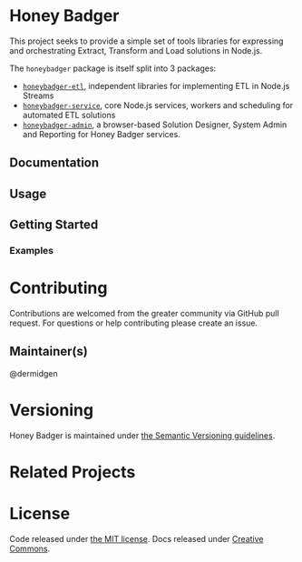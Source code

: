 # Honey Badger

This project seeks to provide a simple set of tools libraries for expressing and orchestrating Extract, Transform and Load solutions in Node.js.

The `honeybadger` package is itself split into 3 packages:

*	[`honeybadger-etl`](https://github.com/dermidgen/honeybadger-etl),
	independent libraries for implementing ETL in Node.js Streams
*	[`honeybadger-service`](https://github.com/dermidgen/honeybadger-service),
	core Node.js services, workers and scheduling for automated ETL solutions
*	[`honeybadger-admin`](https://github.com/dermidgen/honeybadger-admin),
	a browser-based Solution Designer, System Admin and Reporting for Honey Badger services.

## Documentation

## Usage

## Getting Started

### Examples

# Contributing

Contributions are welcomed from the greater community via GitHub pull request. For questions or help contributing
please create an issue.

## Maintainer(s)

@dermidgen

# Versioning

Honey Badger is maintained under [the Semantic Versioning guidelines](http://semver.org/).

# Related Projects

# License
Code released under [the MIT license](https://github.com/dermidgen/honeybadger/blob/master/LICENSE). 
Docs released under [Creative Commons](https://github.com/dermidgen/honeybadger/blob/master/docs/LICENSE).
